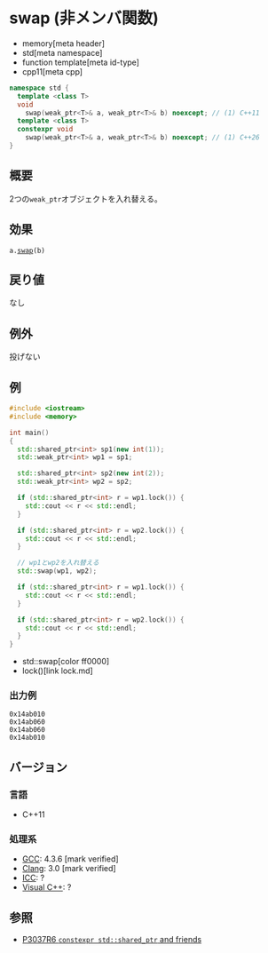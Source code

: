 # swap (非メンバ関数)
* memory[meta header]
* std[meta namespace]
* function template[meta id-type]
* cpp11[meta cpp]

```cpp
namespace std {
  template <class T>
  void
    swap(weak_ptr<T>& a, weak_ptr<T>& b) noexcept; // (1) C++11
  template <class T>
  constexpr void
    swap(weak_ptr<T>& a, weak_ptr<T>& b) noexcept; // (1) C++26
}
```

## 概要
2つの`weak_ptr`オブジェクトを入れ替える。


## 効果
`a.`[`swap`](swap.md)`(b)`


## 戻り値
なし


## 例外
投げない


## 例
```cpp example
#include <iostream>
#include <memory>

int main()
{
  std::shared_ptr<int> sp1(new int(1));
  std::weak_ptr<int> wp1 = sp1;

  std::shared_ptr<int> sp2(new int(2));
  std::weak_ptr<int> wp2 = sp2;

  if (std::shared_ptr<int> r = wp1.lock()) {
    std::cout << r << std::endl;
  }

  if (std::shared_ptr<int> r = wp2.lock()) {
    std::cout << r << std::endl;
  }

  // wp1とwp2を入れ替える
  std::swap(wp1, wp2);

  if (std::shared_ptr<int> r = wp1.lock()) {
    std::cout << r << std::endl;
  }

  if (std::shared_ptr<int> r = wp2.lock()) {
    std::cout << r << std::endl;
  }
}
```
* std::swap[color ff0000]
* lock()[link lock.md]

### 出力例
```
0x14ab010
0x14ab060
0x14ab060
0x14ab010
```

## バージョン
### 言語
- C++11

### 処理系
- [GCC](/implementation.md#gcc): 4.3.6 [mark verified]
- [Clang](/implementation.md#clang): 3.0 [mark verified]
- [ICC](/implementation.md#icc): ?
- [Visual C++](/implementation.md#visual_cpp): ?


## 参照
- [P3037R6 `constexpr std::shared_ptr` and friends](https://open-std.org/jtc1/sc22/wg21/docs/papers/2025/p3037r6.pdf)